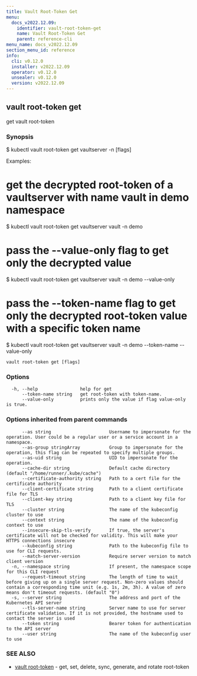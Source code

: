 ```yaml
---
title: Vault Root-Token Get
menu:
  docs_v2022.12.09:
    identifier: vault-root-token-get
    name: Vault Root-Token Get
    parent: reference-cli
menu_name: docs_v2022.12.09
section_menu_id: reference
info:
  cli: v0.12.0
  installer: v2022.12.09
  operator: v0.12.0
  unsealer: v0.12.0
  version: v2022.12.09
---
```


## vault root-token get

get vault root-token

### Synopsis


$ kubectl vault root-token get vaultserver <name> -n <namespace> [flags]

Examples:
 # get the decrypted root-token of a vaultserver with name vault in demo namespace
 $ kubectl vault root-token get vaultserver vault -n demo

 # pass the --value-only flag to get only the decrypted value
 $ kubectl vault root-token get vaultserver vault -n demo --value-only

 # pass the --token-name flag to get only the decrypted root-token value with a specific token name
 $ kubectl vault root-token get vaultserver vault -n demo --token-name <token-name> --value-only


```
vault root-token get [flags]
```

### Options

```
  -h, --help                help for get
      --token-name string   get root-token with token-name.
      --value-only          prints only the value if flag value-only is true.
```

### Options inherited from parent commands

```
      --as string                      Username to impersonate for the operation. User could be a regular user or a service account in a namespace.
      --as-group stringArray           Group to impersonate for the operation, this flag can be repeated to specify multiple groups.
      --as-uid string                  UID to impersonate for the operation.
      --cache-dir string               Default cache directory (default "/home/runner/.kube/cache")
      --certificate-authority string   Path to a cert file for the certificate authority
      --client-certificate string      Path to a client certificate file for TLS
      --client-key string              Path to a client key file for TLS
      --cluster string                 The name of the kubeconfig cluster to use
      --context string                 The name of the kubeconfig context to use
      --insecure-skip-tls-verify       If true, the server's certificate will not be checked for validity. This will make your HTTPS connections insecure
      --kubeconfig string              Path to the kubeconfig file to use for CLI requests.
      --match-server-version           Require server version to match client version
  -n, --namespace string               If present, the namespace scope for this CLI request
      --request-timeout string         The length of time to wait before giving up on a single server request. Non-zero values should contain a corresponding time unit (e.g. 1s, 2m, 3h). A value of zero means don't timeout requests. (default "0")
  -s, --server string                  The address and port of the Kubernetes API server
      --tls-server-name string         Server name to use for server certificate validation. If it is not provided, the hostname used to contact the server is used
      --token string                   Bearer token for authentication to the API server
      --user string                    The name of the kubeconfig user to use
```

### SEE ALSO

* [vault root-token](/docs/v2022.12.09/reference/cli/vault_root-token)	 - get, set, delete, sync, generate, and rotate root-token

